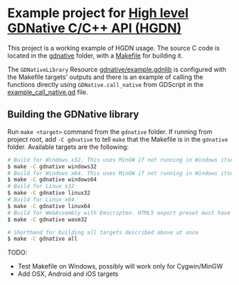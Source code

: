 # Example project for [High level GDNative C/C++ API (HGDN)](https://github.com/gilzoide/high-level-gdnative)
This project is a working example of HGDN usage. The source C code is located
in the [gdnative](gdnative) folder, with a [Makefile](gdnative/Makefile) for
building it.

The `GDNativeLibrary` Resource [gdnative/example.gdnlib](gdnative/example.gdnlib)
is configured with the Makefile targets' outputs and there is an example of
calling the functions directly using `GDNative.call_native` from GDScript in
the [example_call_native.gd](example_call_native.gd) file.


## Building the GDNative library
Run `make <target>` command from the `gdnative` folder. If running from project
root, add `-C gdnative` to tell `make` that the Makefile is in the `gdnative`
folder. Available targets are the following:
```sh
# Build for Windows x32. This uses MinGW if not running in Windows itself
$ make -C gdnative windows32
# Build for Windows x64. This uses MinGW if not running in Windows itself
$ make -C gdnative windows64
# Build for Linux x32
$ make -C gdnative linux32
# Build for Linux x64
$ make -C gdnative linux64
# Build for WebAssembly with Emscripten. HTML5 export preset must have GDNative enabled.
$ make -C gdnative wasm32

# Shorthand for building all targets described above at once
$ make -C gdnative all
```
TODO:
- Test Makefile on Windows, possibly will work only for Cygwin/MinGW
- Add OSX, Android and iOS targets

